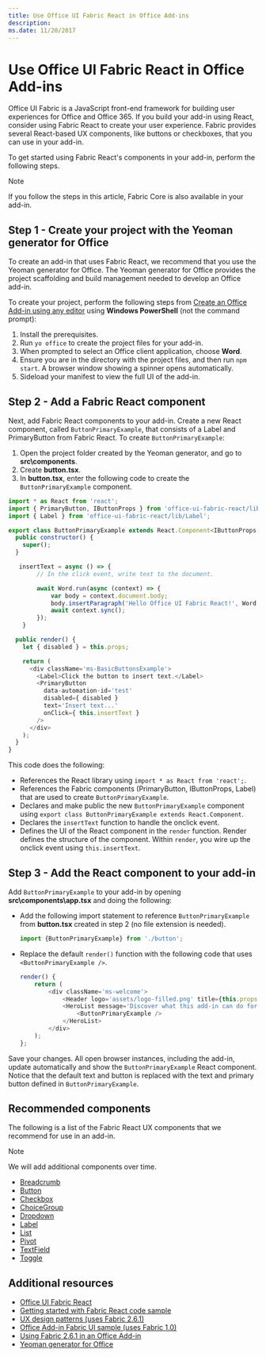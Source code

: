 ```yaml
---
title: Use Office UI Fabric React in Office Add-ins
description: 
ms.date: 11/20/2017 
---
```


# Use Office UI Fabric React in Office Add-ins

Office UI Fabric is a JavaScript front-end framework for building user experiences for Office and Office 365. If you build your add-in using React, consider using Fabric React to create your user experience. Fabric provides several React-based UX components, like buttons or checkboxes, that you can use in your add-in. 

To get started using Fabric React's components in your add-in, perform the following steps.

> [!NOTE]
> If you follow the steps in this article, Fabric Core is also available in your add-in.

## Step 1 - Create your project with the Yeoman generator for Office

To create an add-in that uses Fabric React, we recommend that you use the Yeoman generator for Office. The Yeoman generator for Office provides the project scaffolding and build management needed to develop an Office add-in. 

To create your project, perform the following steps from [Create an Office Add-in using any editor](../tutorials/create-an-office-add-in-using-any-editor.md) using **Windows PowerShell** (not the command prompt): 

1. Install the prerequisites.
2. Run `yo office` to create the project files for your add-in. 
3. When prompted to select an Office client application, choose **Word**. 
4. Ensure you are in the directory with the project files, and then run `npm start`. A browser window showing a spinner opens automatically.
5. Sideload your manifest to view the full UI of the add-in.    

## Step 2 - Add a Fabric React component

Next, add Fabric React components to your add-in. Create a new React component, called `ButtonPrimaryExample`, that consists of a Label and PrimaryButton from Fabric React. To create `ButtonPrimaryExample`:

1. Open the project folder created by the Yeoman generator, and go to **src\components**.
2. Create **button.tsx**.
3. In **button.tsx**, enter the following code to create the `ButtonPrimaryExample` component. 

```javascript
import * as React from 'react';
import { PrimaryButton, IButtonProps } from 'office-ui-fabric-react/lib/Button';
import { Label } from 'office-ui-fabric-react/lib/Label';

export class ButtonPrimaryExample extends React.Component<IButtonProps, {}> {
  public constructor() {
    super();
  }

   insertText = async () => {
        // In the click event, write text to the document. 

        await Word.run(async (context) => {
            var body = context.document.body;  
            body.insertParagraph('Hello Office UI Fabric React!', Word.InsertLocation.end);  
            await context.sync();
        });
    }

  public render() {
    let { disabled } = this.props;

    return (
      <div className='ms-BasicButtonsExample'>
        <Label>Click the button to insert text.</Label>
        <PrimaryButton
          data-automation-id='test'
          disabled={ disabled }
          text='Insert text...'
          onClick={ this.insertText }
        />
      </div>
    );
  }
}
```

This code does the following:

- References the React library using `import * as React from 'react';`.
- References the Fabric components (PrimaryButton, IButtonProps, Label) that are used to create `ButtonPrimaryExample`. 
- Declares and make public the new `ButtonPrimaryExample` component using `export class ButtonPrimaryExample extends React.Component`. 
- Declares the `insertText` function to handle the onclick event. 
- Defines the UI of the React component in the `render` function. Render defines the structure of the component. Within `render`, you wire up the onclick event using `this.insertText`.

## Step 3 - Add the React component to your add-in 

Add `ButtonPrimaryExample` to your add-in by opening **src\components\app.tsx** and doing the following: 

- Add the following import statement to reference `ButtonPrimaryExample` from **button.tsx** created in step 2 (no file extension is needed). 

    ```javascript
    import {ButtonPrimaryExample} from './button';
    ``` 

- Replace the default `render()` function with the following code that uses `<ButtonPrimaryExample />`. 

  ```javascript
  render() {
      return (
          <div className='ms-welcome'>
              <Header logo='assets/logo-filled.png' title={this.props.title} message='Welcome' />
              <HeroList message='Discover what this add-in can do for you today!' items={this.state.listItems}>                    
                  <ButtonPrimaryExample />
              </HeroList>
          </div>
      );
  };
  ```

Save your changes. All open browser instances, including the add-in, update automatically and show the `ButtonPrimaryExample` React component. Notice that the default text and button is replaced with the text and primary button defined in `ButtonPrimaryExample`. 
	
## Recommended components

The following is a list of the Fabric React UX components that we recommend for use in an add-in.  

> [!NOTE]
> We will add additional components over time. 

- [Breadcrumb](breadcrumb.md)
- [Button](button.md)
- [Checkbox](checkbox.md)
- [ChoiceGroup](choicegroup.md)
- [Dropdown](dropdown.md)
- [Label](label.md)
- [List](list.md)
- [Pivot](pivot.md)
- [TextField](textfield.md)
- [Toggle](toggle.md)

## Additional resources

- [Office UI Fabric React](https://dev.office.com/fabric#/)
- [Getting started with Fabric React code sample](https://github.com/OfficeDev/Word-Add-in-GettingStartedFabricReact)
- [UX design patterns (uses Fabric 2.6.1)](https://github.com/OfficeDev/Office-Add-in-UX-Design-Patterns-Code) 
- [Office Add-in Fabric UI sample (uses Fabric 1.0)](https://github.com/OfficeDev/Office-Add-in-Fabric-UI-Sample) 
- [Using Fabric 2.6.1 in an Office Add-in](ui-elements/using-office-ui-fabric.md)
- [Yeoman generator for Office](https://github.com/OfficeDev/generator-office)
 

